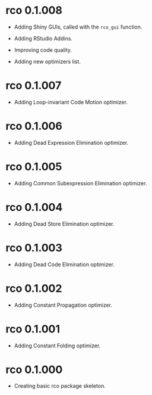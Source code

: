 # rco 0.1.008

  - Adding Shiny GUIs, called with the `rco_gui` function.
  
  - Adding RStudio Addins.
  
  - Improving code quality.
  
  - Adding new optimizers list.

# rco 0.1.007

  - Adding Loop-invariant Code Motion optimizer.

# rco 0.1.006

  - Adding Dead Expression Elimination optimizer.

# rco 0.1.005

  - Adding Common Subexpression Elimination optimizer.

# rco 0.1.004

  - Adding Dead Store Elimination optimizer.

# rco 0.1.003

  - Adding Dead Code Elimination optimizer.

# rco 0.1.002

  - Adding Constant Propagation optimizer.

# rco 0.1.001

  - Adding Constant Folding optimizer.

# rco 0.1.000

  - Creating basic rco package skeleton.
